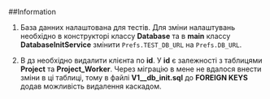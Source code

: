 ##Information
1. База данних налаштована для тестів. Для зміни налаштувань необхідно в конструкторі классу **Database** та в **main** классу **DatabaseInitService** змінити `Prefs.TEST_DB_URL` на `Prefs.DB_URL`.

2. В дз необхідно видалити клієнта по **id**. У **id** є залежності з таблицями **Project** та **Project_Worker**. Через міграцію в мене не вдалося внести зміни в ці таблиці, тому в файлі **V1__db_init.sql** до **FOREIGN KEYS** додав можливість видалення каскадом.
